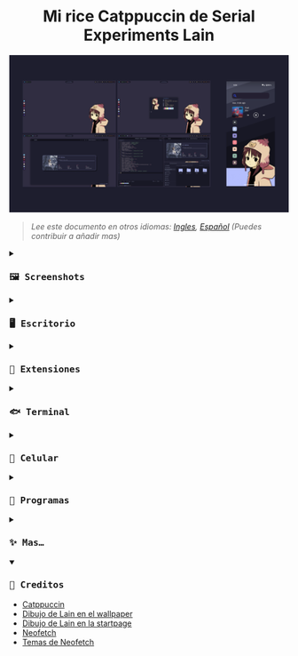 <h1 align="center">
Mi rice Catppuccin de Serial Experiments Lain
</h1>

![rice.png](../assets/rice.png)
>*Lee este documento en otros idiomas: [Ingles](../README.md), [Español](docs/README.es.md) (Puedes contribuir a añadir mas)*

<details close>
<summary><h3><samp>🖼️ Screenshots</samp></h3></summary>

![desktop.png](../assets/desktop.png)

![terminal.png](../assets/terminal.png)

![browser.png](../assets/browser.png)

![code.png](../assets/code.png)

![phone.png](../assets/phone.png)

</details>

<details>
<summary><h3><samp>🖥️ Escritorio</samp></h3></summary>

- SO: [Nobara 38 Gnome](https://nobaraproject.org/)
- DE: Gnome  44.2
- Tema: [MochaTheme-4](https://github.com/lime-desu/MochaTheme) + [Gradience](https://github.com/GradienceTeam/Gradience)
- Cursor: [Afterglow Recolored Catppuccin Macchiato V3](https://github.com/TeddyBearKilla/Afterglow-Cursors-Recolored)
- Panel Superior: Modificacion de `gnome-shell.css` incluido en el tema
- Iconos: [Papirus Dark](https://github.com/PapirusDevelopmentTeam/papirus-icon-theme) + [Papirus Folders](https://github.com/catppuccin/papirus-folders)
- Fuentes: [Hack Nerd](https://github.com/ryanoasis/nerd-fonts/releases/download/v3.0.2/Gohu.zip), [Cantarell](https://cantarell.gnome.org/releases/cantarell-fonts-0.303.tar.xz)
- Wallpeper: [1920x1080](https://raw.githubusercontent.com/andrew1412/lain-catppuccin-dotfiles/main/wallpapers/desktop.png)
</details>

<details>
<summary><h3><samp>🧩 Extensiones</samp></h3></summary>

Sistema
- [AppIndicator and KStatusNotifierItem Support](https://extensions.gnome.org/extension/615/appindicator-support/)
- [Dash to Dock](https://extensions.gnome.org/extension/307/dash-to-dock/)
- [GSConnect](https://extensions.gnome.org/extension/1319/gsconnect/)
- [Just Perfection](https://extensions.gnome.org/extension/3843/just-perfection/)
- [User Themes](https://extensions.gnome.org/extension/19/user-themes/)

Usuario
- [Auto Activities](https://extensions.gnome.org/extension/5500/auto-activities/)
- [Aylur's Widgets](https://extensions.gnome.org/extension/5338/aylurs-widgets/)
- [Clipboard Indicator](https://extensions.gnome.org/extension/779/clipboard-indicator/)
- [Color Picker](https://extensions.gnome.org/extension/3396/color-picker/)
- [Colored Application Menu Icon](https://extensions.gnome.org/extension/4408/app-menu-icon-remove-symbolic/)
- [Cronomix](https://extensions.gnome.org/extension/6003/cronomix/)
- [Gnome 4x UI Improvements](https://extensions.gnome.org/extension/4158/gnome-40-ui-improvements/)
- [Lineup](https://extensions.gnome.org/extension/5955/lineup/)
- [Logo Menu](https://extensions.gnome.org/extension/4451/logo-menu/)
- [Pop Shell](https://support.system76.com/articles/pop-shell/)
- [Quick Setting Tweaker](https://extensions.gnome.org/extension/5446/quick-settings-tweaker/)
- [Rounded Window Corners](https://extensions.gnome.org/extension/5237/rounded-window-corners/)
- [User Avatar In Quick Settings](https://extensions.gnome.org/extension/5506/user-avatar-in-quick-settings/)
</details>

<details>
<summary><h3><samp>🐟 Terminal</samp></h3></summary>

- Emulador: [Kitty](https://github.com/kovidgoyal/kitty)
- Shell: [Fish](https://github.com/fish-shell/fish-shell)
- Framework: [Fisher](https://github.com/jorgebucaran/fisher)
- Prompt: [Hydro](https://github.com/jorgebucaran/hydro)
- Tema: [Kitty](https://github.com/catppuccin/kitty) + [Fish](https://github.com/catppuccin/fish)
</details>

<details>
<summary><h3><samp>📱 Celular</samp></h3></summary>

- SO: [GrapheneOS](https://grapheneos.org/) Android 13
- Wallpaper: [1080x2340](https://raw.githubusercontent.com/andrew1412/lain-catppuccin-dotfiles/main/wallpapers/phone.png)
> ⚠️ Instalado de [Aurora Store](https://f-droid.org/en/packages/com.aurora.store/) y con Internet Deshabilitado ⬇️
- Launcher: [Niagara Launcher](https://play.google.com/store/search?q=niagara+launcher&c=apps&gl=EG)
- Iconos: [Taco Taco ](https://play.google.com/store/apps/details?id=com.themesonfire.iconpack.taco_taco.paid&gl=EG)
- Barra de busqueda: [Custom Search Bar Widget](https://play.google.com/store/apps/details?id=com.natewren.csbw&gl=EG)
</details>

<details>
<summary><h3><samp>💾 Programas</samp></h3></summary>
  
> FOSS = 🟢 | No FOSS = 🔴

Pc
- 🟢 [AdwSteamGtk](https://flathub.org/apps/io.github.Foldex.AdwSteamGtk) `Tema para Steam`
- 🟢 [AM2R launcher](https://flathub.org/apps/io.github.am2r_community_developers.AM2RLauncher) 
- 🟢 [Aviator](https://flathub.org/apps/net.natesales.Aviator) `GUI de ancoding de video`
- 🟢 [Avvie](https://flathub.org/apps/com.github.taiko2k.avvie) `Cera fotos de perfil`
- 🟢 [Bottles](https://flathub.org/apps/com.usebottles.bottles) `Usa apps de Windows`
- 🟢 [Catppuccinifier](https://github.com/lighttigerXIV/catppuccinifier) `Convierte imagenes a la paleta Catppuccin`
- 🟢 [Catridges](https://flathub.org/apps/hu.kramo.Cartridges) `Launcher de juegos universal`
- 🟢 [Cave Story NX](https://flathub.org/apps/com.gitlab.coringao.cavestory-nx)
- 🟢 [Celluloid](https://flathub.org/apps/io.github.celluloid_player.Celluloid) `MPV GTK`
- 🟢 [Dialect](https://flathub.org/apps/app.drey.Dialect) `Front end de traductor`
- 🟢 [Doom Runner](https://flathub.org/apps/io.github.Youda008.DoomRunner) `Launcher de Doom`
- 🟢 [EmuDeck](https://www.emudeck.com)
- 🟢 [Extension Manager](https://flathub.org/apps/com.mattjakeman.ExtensionManager) 
- 🟢 [Firefox](https://flathub.org/apps/org.mozilla.firefox) 
- 🟢 [Flatseal](https://flathub.org/apps/com.github.tchx84.Flatseal) `Gestiona flatpaks`
- 🟢 [Flatsweep](https://flathub.org/apps/io.github.giantpinkrobots.flatsweep) `Limpia flatpaks`
- 🟢 [FluffyChat](https://flathub.org/apps/im.fluffychat.Fluffychat) `cliente de Matrix`
- 🟢 [Folio](https://flathub.org/apps/com.toolstack.Folio) `Notas`
- 🟢 [Fragments](https://flathub.org/apps/de.haeckerfelix.Fragments) `Cliente de torrent`
- 🟢 [FreeTube](https://flathub.org/apps/io.freetubeapp.FreeTube) `Front end de YouTube`
- 🟢 [Frontends Manager](https://flathub.org/apps/io.github.libredirect.frontends-manager)
- 🔴 [GazoTuber](https://risunz.itch.io/gazo-tuber) `PNGtuver`
- 🟢 [GIMP](https://flathub.org/apps/org.gimp.GIMP) 
- 🟢 [Gradience](https://flathub.org/apps/com.github.GradienceTeam.Gradience) 
- 🟢 [GZDoom](https://flathub.org/apps/org.zdoom.GZDoom) 
- 🟢 [Heroic Games Launcher](https://flathub.org/apps/com.heroicgameslauncher.hgl) `Cliente de Epic Games Launcher`
- 🟢 [Impression](https://flathub.org/apps/io.gitlab.adhami3310.Impression) `Flashea ISO a USB`
- 🟢 [Inkscape](https://flathub.org/apps/org.inkscape.Inkscape)
- 🟢 [Jellyfin](https://flathub.org/apps/org.jellyfin.JellyfinServer)
- 🟢 [KeePassXC](https://flathub.org/apps/org.keepassxc.KeePassXC) `Gestor de contraseñas`
- 🟢 [Kitty](https://github.com/kovidgoyal/kitty) 
- 🟢 [Komikku](https://flathub.org/apps/info.febvre.Komikku) `Lector de manga`
- 🟢 [LibreWolf](https://flathub.org/apps/io.gitlab.librewolf-community) `Firefox mejorado`
- 🟢 [Login Manager Settings](https://flathub.org/apps/io.github.realmazharhussain.GdmSettings) 
- 🟢 [Lutris](https://flathub.org/apps/net.lutris.Lutris) 
- 🟢 [Miru](https://flathub.org/apps/io.github.thaunknown.miru) `Provedor de anime`
- 🟢 [Monophony](https://flathub.org/apps/io.gitlab.zehkira.Monophony) `Front end de YouTube Music`
- 🟢 [Neovim](https://github.com/neovim/neovim) 
- 🟢 [NewsFlash](https://flathub.org/apps/io.gitlab.news_flash.NewsFlash) `Lector de RSS`
- 🔴 [Obsidian](https://flathub.org/apps/md.obsidian.Obsidian) `Notas`
- 🟢 [OBS Studio](https://flathub.org/apps/com.obsproject.Studio) 
- 🟢 [OnlyOffice](https://flathub.org/apps/org.onlyoffice.desktopeditors) 
- 🟢 [Parabolic](https://flathub.org/apps/org.nickvision.tubeconverter) `Descarga videos de YouTube`
- 🟢 [Pitivi](https://flathub.org/apps/org.pitivi.Pitivi) `Editor de video`
- 🟢 [PNGTuber+](https://kaiakairos.itch.io/pngtuber-plus) `PNGtuver`
- 🟢 [Prism Launcher](https://flathub.org/apps/org.prismlauncher.PrismLauncher) `Launcher de Minecraft`
- 🟢 [Save Desktop](https://flathub.org/apps/io.github.vikdevelop.SaveDesktop) `Guarda el tema de escritorio y apps`
- 🔴 [Steam](https://flathub.org/apps/com.valvesoftware.Steam) 
- 🟢 [Syncthing GTK](https://flathub.org/apps/me.kozec.syncthingtk) `Sincroniza archivos entre dispositivos`
- 🟢 [Taisei Project](https://flathub.org/apps/org.taisei_project.Taisei) `FOSS Touhou`
- 🟢 [Video Trimer](https://flathub.org/apps/org.gnome.gitlab.YaLTeR.VideoTrimmer) `Crea clips`
- 🟢 [VSCodium](https://flathub.org/apps/com.vscodium.codium) `VSCode sin lo malo`
- 🟢 [Webapp Manager](https://github.com/linuxmint/webapp-manager) 
- 🟢 [WebCord](https://flathub.org/apps/io.github.spacingbat3.webcord) `Cliente de Discord`
- 🟢 [Zelda3](https://flathub.org/apps/io.github.snesrev.Zelda3) `Port de A Link to the Past`

Celular
- 🟢 [Aegis](https://github.com/beemdevelopment/Aegis) `2FA`
- 🟢 [Aliucord](https://github.com/Aliucord/Aliucord) `Cleinte de discord`
- 🟢 [Animiru](https://github.com/Quickdesh/Animiru) `Provedor de multimedia`
- 🟢 [Aurora Store](https://f-droid.org/en/packages/com.aurora.store/) `Alternative a la playstore`
- 🟢 [Calculator-Inator](https://github.com/prathameshmm02/Calculator-inator) `Calculadora y conversor`
- 🟢 [Calendario](https://github.com/FossifyOrg/Calendar) 
- 🟢 [Breezy Weather](https://github.com/breezy-weather/breezy-weather)
- 🟢 [Boorusphere](https://github.com/nullxception/boorusphere) `Cliente Booru para wallpapers`
- 🟢 [Clipious](https://github.com/lamarios/clipious) `YouTube front end`
- 🔴 [CSBW](https://play.google.com/store/apps/details?id=com.natewren.csbw) `Widget de barra de busqueda`
- 🟢 [Dantotsu](https://github.com/rebelonion/Dantotsu) `Cliente de AniList + proovedor de anime y manga`
- 🟢 [Droid-ify](https://github.com/Droid-ify/client) `Cliente de F-Droid`
- 🟢 [Dumbphone Assistant](https://f-droid.org/packages/com.github.yeriomin.dumbphoneassistant/) `Guarda contactos en la SIM`
- 🟢 [FluffyChat](https://github.com/krille-chan/fluffychat) `cliente de Matrix`
- 🟢 [Gallery](https://github.com/IacobIonut01/Gallery)
- 🟢 [HeliBoard](https://github.com/Helium314/HeliBoard)
- 🟢 [Image Toolbox](https://github.com/T8RIN/ImageToolbox) `Recorta y ajusta imagenes`
- 🟢 [InnerTune](https://github.com/z-huang/InnerTune) `Front end de YouTube Music`
- 🟢 [KDE Connect](https://f-droid.org/packages/org.kde.kdeconnect_tp/) `Envia archivos al Pc`
- 🟢 [KeePassDX](https://github.com/Kunzisoft/KeePassDX) `Gestor de contraseñas`
- 🟢 [KurobaEx](https://github.com/K1rakishou/Kuroba-Experimental) `Cliente de Imageboardrs`
- 🟢 [Molly](https://github.com/mollyim/mollyim-android) `Cliente de signal`
- 🟢 [MPV](https://github.com/mpv-android/mpv-android) `Reproductor de video`
- 🟢 [Mull](https://f-droid.org/en/packages/us.spotco.fennec_dos/) `Firefox mejorado`
- 🔴 [Netflix](https://play.google.com/store/apps/details?id=com.netflix.mediaclient) 
- 🔴 [Niagara Launcher](https://play.google.com/store/apps/details?id=bitpit.launcher) 
- 🔴 [Obnsidian](https://play.google.com/store/apps/details?id=md.obsidian) `Notas`
- 🟢 [Obtainium](https://github.com/ImranR98/Obtainium) `Descarga aplicaciones FOSS`
- 🟢 [Organic Maps](https://github.com/organicmaps/organicmaps) 
- 🟢 [Photon](https://github.com/abhi16180/photon) `Comparte archivos entre celulares`
- 🟢 [PipePipe](https://github.com/InfinityLoop1308/PipePipe) `YouTube front end`
- 🟢 [Pocket Paint](https://github.com/Catrobat/Paintroid/) 
- 🟢 [Proton Mail](https://github.com/ProtonMail/proton-mail-android)
- 🟢 [Proton VPN](https://github.com/ProtonVPN/android-app)
- 🔴 [RAR](https://play.google.com/store/apps/details?id=com.rarlab.rar) 
- 🟢 [Read You](https://github.com/Ashinch/ReadYou) `Lector de RSS`
- 🟢 [Record You](https://github.com/you-apps/RecordYou) 
- 🟢 [Seal](https://github.com/JunkFood02/Seal) `Descarga videos de YouTube`
- 🟢 [Shattered Pixel Dungeon](https://github.com/00-Evan/shattered-pixel-dungeon) 
- 🟢 [Squawker](https://github.com/j-fbriere/squawker) `Front end de Twitter`
- 🟢 [Stealth](https://f-droid.org/packages/com.cosmos.unreddit/) `Front end de Reddit`
- 🔴 [Steam](https://play.google.com/store/apps/details?id=com.valvesoftware.android.steam.community) 
- 🟢 [Syncthing](https://github.com/syncthing/syncthing-android) `Sincroniza archivos entre dispositivos`
- 🔴 [Taco Taco](https://play.google.com/store/apps/details?id=com.themesonfire.iconpack.taco_taco.paid) 
- 🟢 [Thunder](https://github.com/thunder-app/thunder) `Cliente de Lemmy`
- 🟢 [Translate You](https://github.com/you-apps/TranslateYou) 
- 🟢 [Waistline](https://github.com/davidhealey/waistline) `Contador de calorias`
- 🔴 [WhatsApp](https://play.google.com/store/apps/details?id=com.whatsapp)
- 🟢 [Xtra](https://github.com/crackededed/Xtra) `Twitch client`
</details>

<details>
<summary><h3><samp>✨ Mas…</samp></h3></summary>

- [Firefox CSS](https://codeberg.org/Freeplay/Firefox-Onebar)
- [Catppuccin para Firefox](https://github.com/catppuccin/firefox)
- [Starpage](https://github.com/PrettyCoffee/yet-another-generic-startpage)
- [Mi tema personalizado para la starpage](https://github.com/andrew1412/lain-catppuccin-dotfiles/blob/main/extras/startpage%20theme/ls-backup.json) `descargalo como raw e importalo`
- [Catppuccin para VSCode](https://github.com/alexdauenhauer/catppuccin-noctis)
</details>

<details open>
<summary><h3><samp>🏅 Creditos</samp></h3></summary>

- [Catppuccin](https://github.com/catppuccin/catppuccin)
- [Dibujo de Lain en el wallpaper](https://www.instagram.com/thecryptidhermit/)
- [Dibujo de Lain en la startpage](https://www.instagram.com/truffle.duster/)
- [Neofetch](https://github.com/dylanaraps/neofetch)
- [Temas de Neofetch](https://github.com/Chick2D/neofetch-themes/tree/main)
</details>
